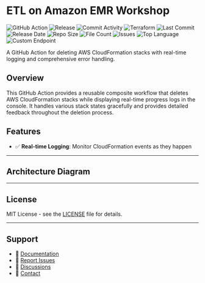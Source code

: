 # ETL on Amazon EMR Workshop

![GitHub Action](https://img.shields.io/badge/GitHub-Action-blue?logo=github)&nbsp;![Release](https://github.com/subhamay-bhattacharyya/2606-emr-tf/actions/workflows/release.yaml/badge.svg)&nbsp;![Commit Activity](https://img.shields.io/github/commit-activity/t/subhamay-bhattacharyya/2606-emr-tf)&nbsp;![Terraform](https://img.shields.io/badge/AWS-Terraform-orange?logo=amazonaws)&nbsp;![Last Commit](https://img.shields.io/github/last-commit/subhamay-bhattacharyya/2606-emr-tf)&nbsp;![Release Date](https://img.shields.io/github/release-date/subhamay-bhattacharyya/2606-emr-tf)&nbsp;![Repo Size](https://img.shields.io/github/repo-size/subhamay-bhattacharyya/2606-emr-tf)&nbsp;![File Count](https://img.shields.io/github/directory-file-count/subhamay-bhattacharyya/2606-emr-tf)&nbsp;![Issues](https://img.shields.io/github/issues/subhamay-bhattacharyya/2606-emr-tf)&nbsp;![Top Language](https://img.shields.io/github/languages/top/subhamay-bhattacharyya/2606-emr-tf)&nbsp;![Custom Endpoint](https://img.shields.io/endpoint?url=https://gist.githubusercontent.com/bsubhamay/d4b11bcff15d1f00c4cbdb5521f5b8ef/raw/2606-emr-tf.json?)


A GitHub Action for deleting AWS CloudFormation stacks with real-time logging and comprehensive error handling.

## Overview

This GitHub Action provides a reusable composite workflow that deletes AWS CloudFormation stacks while displaying real-time progress logs in the console. It handles various stack states gracefully and provides detailed feedback throughout the deletion process.

## Features

- ✅ **Real-time Logging**: Monitor CloudFormation events as they happen

---

## Architecture Diagram


---

## License

MIT License - see the [LICENSE](LICENSE) file for details.

---

## Support

- 📖 [Documentation](https://github.com/subhamay-bhattacharyya/2606-emr-tf/wiki)
- 🐛 [Report Issues](https://github.com/subhamay-bhattacharyya/2606-emr-tf/issues)
- 💬 [Discussions](https://github.com/subhamay-bhattacharyya/2606-emr-tf/discussions)
- 📧 [Contact](mailto:support@subhamay.aws@gmail.com)